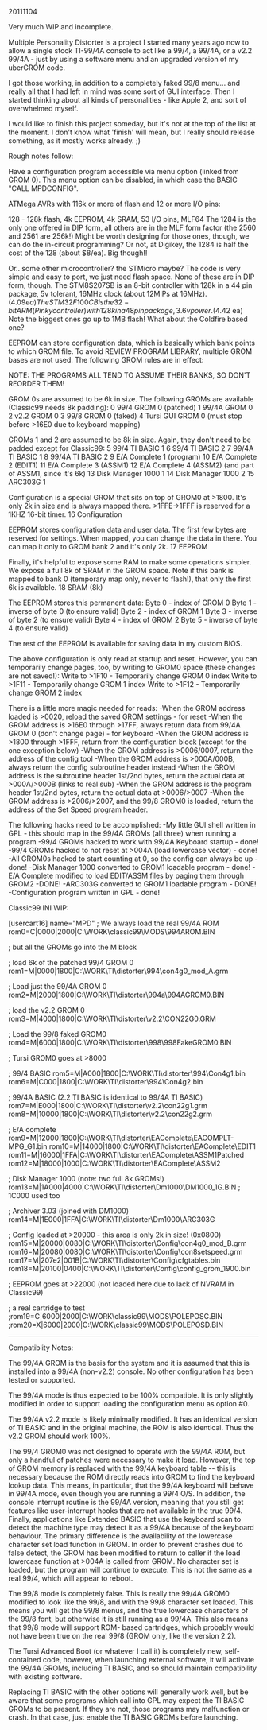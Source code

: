 20111104

Very much WIP and incomplete.

Multiple Personality Distorter is a project I started many years ago now to allow a single stock TI-99/4A console to act like a 99/4, a 99/4A, or a v2.2 99/4A - just by using a software menu and an upgraded version of my uberGROM code.

I got those working, in addition to a completely faked 99/8 menu... and really all that I had left in mind was some sort of GUI interface. Then I started thinking about all kinds of personalities - like Apple 2, and sort of overwhelmed myself.

I would like to finish this project someday, but it's not at the top of the list at the moment. I don't know what 'finish' will mean, but I really should release something, as it mostly works already. ;)

Rough notes follow:

Have a configuration program accessible via menu option (linked from GROM 0). This menu option can be disabled, in which case the BASIC "CALL MPDCONFIG".

ATMega AVRs with 116k or more of flash and 12 or more I/O pins:

128	- 128k flash, 4k EEPROM, 4k SRAM, 53 I/O pins, MLF64
The 1284 is the only one offered in DIP form, all others are in the MLF form factor (the 2560 and 2561 are 256k!)
Might be worth designing for those ones, though, we can do the in-circuit programming?
Or not, at Digikey, the 1284 is half the cost of the 128 (about $8/ea). Big though!!

Or.. some other microcontroller? the STMicro maybe? The code is very simple and easy to port, we just need flash space.
None of these are in DIP form, though.
The STM8S207SB is an 8-bit controller with 128k in a 44 pin package, 5v tolerant, 16MHz clock (about 12MIPs at 16MHz). ($4.09ea)
The STM32F100CB is the 32-bit ARM (Pinky controller) with 128k in a 48 pin package, 3.6v power. ($4.42 ea) Note the biggest ones go up to 1MB flash!
What about the Coldfire based one?

EEPROM can store configuration data, which is basically which bank points to which GROM file. To avoid REVIEW PROGRAM LIBRARY, multiple GROM bases are not used. The following GROM rules are in effect:

NOTE: THE PROGRAMS ALL TEND TO ASSUME THEIR BANKS, SO DON'T REORDER THEM!

GROM 0s are assumed to be 6k in size. The following GROMs are available (Classic99 needs 8k padding):
0		99/4 GROM 0 (patched)
1		99/4A GROM 0
2		v2.2 GROM 0
3		99/8 GROM 0 (faked)
4		Tursi GUI GROM 0 (must stop before >16E0 due to keyboard mapping)

GROMs 1 and 2 are assumed to be 8k in size. Again, they don't need to be padded except for Classic99:
5		99/4 TI BASIC 1
6		99/4 TI BASIC 2
7		99/4A TI BASIC 1
8		99/4A TI BASIC 2
9		E/A Complete 1 (program)
10		E/A Complete 2 (EDIT1)
11		E/A Complete 3 (ASSM1)
12		E/A Complete 4 (ASSM2) (and part of ASSM1, since it's 6k)
13		Disk Manager 1000 1
14		Disk Manager 1000 2
15		ARC303G 1

Configuration is a special GROM that sits on top of GROM0 at >1800. It's only 2k in size and is always mapped there. >1FFE->1FFF is reserved for a 1KHZ 16-bit timer.
16		Configuration

EEPROM stores configuration data and user data. The first few bytes are reserved for settings. When mapped, you can change the data in there. You can map it only to GROM bank 2 and it's only 2k.
17		EEPROM

Finally, it's helpful to expose some RAM to make some operations simpler. We expose a full 8k of SRAM in the GROM space.
Note if this bank is mapped to bank 0 (temporary map only, never to flash!), that only the first 6k is available.
18		SRAM (8k)

The EEPROM stores this permanent data:
Byte 0 - index of GROM 0
Byte 1 - inverse of byte 0 (to ensure valid)
Byte 2 - index of GROM 1
Byte 3 - inverse of byte 2 (to ensure valid)
Byte 4 - index of GROM 2
Byte 5 - inverse of byte 4 (to ensure valid)

The rest of the EEPROM is available for saving data in my custom BIOS.

The above configuration is only read at startup and reset. However, you can temporarily change pages, too, by writing to GROM0 space (these changes are not saved!):
Write to >1F10 - Temporarily change GROM 0 index
Write to >1F11 - Temporarily change GROM 1 index
Write to >1F12 - Temporarily change GROM 2 index

There is a little more magic needed for reads:
-When the GROM address loaded is >0020, reload the saved GROM settings - for reset
-When the GROM address is >16E0 through >17FF, always return data from 99/4A GROM 0 (don't change page) - for keyboard
-When the GROM address is >1800 through >1FFF, return from the configuration block (except for the one exception below)
-When the GROM address is >0006/0007, return the address of the config tool
-When the GROM address is >000A/000B, always return the config subroutine header instead
-When the GROM address is the subroutine header 1st/2nd bytes, return the actual data at >000A/>000B (links to real sub)
-When the GROM address is the program header 1st/2nd bytes, return the actual data at >0006/>0007
-When the GROM address is >2006/>2007, and the 99/8 GROM0 is loaded, return the address of the Set Speed program header.

The following hacks need to be accomplished:
-My little GUI shell written in GPL - this should map in the 99/4A GROMs (all three) when running a program
-99/4 GROMs hacked to work with 99/4A Keyboard startup - done!
-99/4 GROMs hacked to not reset at >004A (load lowercase vector) - done!
-All GROM0s hacked to start counting at 0, so the config can always be up - done!
-Disk Manager 1000 converted to GROM1 loadable program - done!
-E/A Complete modified to load EDIT/ASSM files by paging them through GROM2 -DONE!
-ARC303G converted to GROM1 loadable program - DONE!
-Configuration program written in GPL - done!

Classic99 INI WIP:

[usercart16]
name="MPD"
; We always load the real 99/4A ROM
rom0=C|0000|2000|C:\WORK\classic99\MODS\994AROM.BIN

; but all the GROMs go into the M block

; load 6k of the patched 99/4 GROM 0
rom1=M|0000|1800|C:\WORK\TI\distorter\994\con4g0_mod_A.grm

; Load just the 99/4A GROM 0
rom2=M|2000|1800|C:\WORK\TI\distorter\994a\994AGROM0.BIN

; load the v2.2 GROM 0
rom3=M|4000|1800|C:\WORK\TI\distorter\v2.2\CON22G0.GRM

; Load the 99/8 faked GROM0
rom4=M|6000|1800|C:\WORK\TI\distorter\998\998FakeGROM0.BIN

; Tursi GROM0 goes at >8000

; 99/4 BASIC
rom5=M|A000|1800|C:\WORK\TI\distorter\994\Con4g1.bin
rom6=M|C000|1800|C:\WORK\TI\distorter\994\Con4g2.bin

; 99/4A BASIC (2.2 TI BASIC is identical to 99/4A TI BASIC)
rom7=M|E000|1800|C:\WORK\TI\distorter\v2.2\con22g1.grm
rom8=M|10000|1800|C:\WORK\TI\distorter\v2.2\con22g2.grm

; E/A complete 
rom9=M|12000|1800|C:\WORK\TI\distorter\EAComplete\EACOMPLT-MPG_G1.bin
rom10=M|14000|1800|C:\WORK\TI\distorter\EAComplete\EDIT1
rom11=M|16000|1FFA|C:\WORK\TI\distorter\EAComplete\ASSM1Patched
rom12=M|18000|1000|C:\WORK\TI\distorter\EAComplete\ASSM2

; Disk Manager 1000 (note: two full 8k GROMs!)
rom13=M|1A000|4000|C:\WORK\TI\distorter\Dm1000\DM1000_1G.BIN
;       1C000 used too

; Archiver 3.03 (joined with DM1000)
rom14=M|1E000|1FFA|C:\WORK\TI\distorter\Dm1000\ARC303G

; Config loaded at >20000 - this area is only 2k in size! (0x0800)
rom15=M|20000|0080|C:\WORK\TI\distorter\Config\con4g0_mod_B.grm
rom16=M|20080|0080|C:\WORK\TI\distorter\Config\con8setspeed.grm
rom17=M|207e2|001B|C:\WORK\TI\distorter\Config\cfgtables.bin
rom18=M|20100|0400|C:\WORK\TI\distorter\Config\config_grom_1900.bin

; EEPROM goes at >22000 (not loaded here due to lack of NVRAM in Classic99)

; a real cartridge to test
;rom19=C|6000|2000|C:\WORK\classic99\MODS\POLEPOSC.BIN
;rom20=X|6000|2000|C:\WORK\classic99\MODS\POLEPOSD.BIN

----------------------------------------

Compatiblity Notes:

The 99/4A GROM is the basis for the system and it is assumed that this is installed
into a 99/4A (non-v2.2) console. No other configuration has been tested or supported.

The 99/4A mode is thus expected to be 100% compatible. It is only slightly modified
in order to support loading the configuration menu as option #0.

The 99/4A v2.2 mode is likely minimally modified. It has an identical version of
TI BASIC and in the original machine, the ROM is also identical. Thus the v2.2 GROM
should work 100%.

The 99/4 GROM0 was not designed to operate with the 99/4A ROM, but only a handful of
patches were necessary to make it load. However, the top of GROM memory is replaced
with the 99/4A keyboard table -- this is necessary because the ROM directly reads
into GROM to find the keyboard lookup data. This means, in particular, that the
99/4A keyboard will behave in 99/4A mode, even though you are running a 99/4 O/S.
In addition, the console interrupt routine is the 99/4A version, meaning that you
still get features like user-interrupt hooks that are not available in the true
99/4. Finally, applications like Extended BASIC that use the keyboard scan to
detect the machine type may detect it as a 99/4A because of the keyboard behaviour.
The primary difference is the availability of the lowercase character set load
function in GROM. In order to prevent crashes due to false detect, the GROM has
been modified to return to caller if the load lowercase function at >004A is called
from GROM. No character set is loaded, but the program will continue to execute.
This is not the same as a real 99/4, which will appear to reboot.

The 99/8 mode is completely false. This is really the 99/4A GROM0 modified to look
like the 99/8, and with the 99/8 character set loaded. This means you will get
the 99/8 menus, and the true lowercase characters of the 99/8 font, but otherwise
it is still running as a 99/4A. This also means that 99/8 mode will support ROM-
based cartridges, which probably would not have been true on the real 99/8 (GROM
only, like the version 2.2).

The Tursi Advanced Boot (or whatever I call it) is completely new, self-contained
code, however, when launching external software, it will activate the 99/4A GROMs,
including TI BASIC, and so should maintain compatibility with existing software.

Replacing TI BASIC with the other options will generally work well, but be aware
that some programs which call into GPL may expect the TI BASIC GROMs to be present.
If they are not, those programs may malfunction or crash. In that case, just
enable the TI BASIC GROMs before launching.
